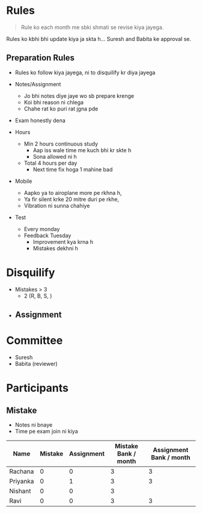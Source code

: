# Rules
> Rule ko each month me sbki shmati se revise kiya jayega.

Rules ko kbhi bhi update kiya ja skta h... Suresh and Babita ke approval se.

## Preparation Rules

- Rules ko follow kiya jayega, ni to disquilify kr diya jayega
- Notes/Assignment
    - Jo bhi notes diye jaye wo sb prepare krenge
    - Koi bhi reason ni chlega
    - Chahe rat ko puri rat jgna pde
- Exam honestly dena 

- Hours
    - Min 2 hours continuous study
        - Aap iss wale time me kuch bhi kr skte h
        - Sona allowed ni h
    - Total 4 hours per day 
        - Next time fix hoga 1 mahine bad
    
- Mobile 
    - Aapko ya to airoplane more pe rkhna h, 
    - Ya fir silent krke 20 mitre duri pe rkhe, 
    - Vibration ni sunna chahiye

- Test
    - Every monday
    - Feedback Tuesday
        - Improvement kya krna h
        - Mistakes dekhni h 

# Disquilify
- Mistakes > 3
    - 2 (R, B, S, )
- Assignment
    - 


# Committee
- Suresh
- Babita (reviewer)

# Participants

## Mistake
- Notes ni bnaye
- Time pe exam join ni kiya



|Name|Mistake|Assignment |Mistake Bank / month|Assignment Bank / month|
|-|-|-|-|-|
|Rachana|0|0|3|3
|Priyanka|0|1|3|3
|Nishant|0|0|3|
|Ravi|0|0|3|3


